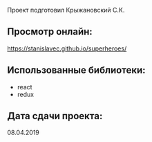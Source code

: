 Проект подготовил Крыжановский С.К.

## Просмотр онлайн:
https://stanislavec.github.io/superheroes/

## Использованные библиотеки:
- react
- redux

## Дата сдачи проекта:
08.04.2019

